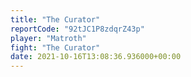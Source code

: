 ```yaml
---
title: "The Curator"
reportCode: "92tJC1P8zdqrZ43p"
player: "Matroth"
fight: "The Curator"
date: 2021-10-16T13:08:36.936000+00:00
---
```

